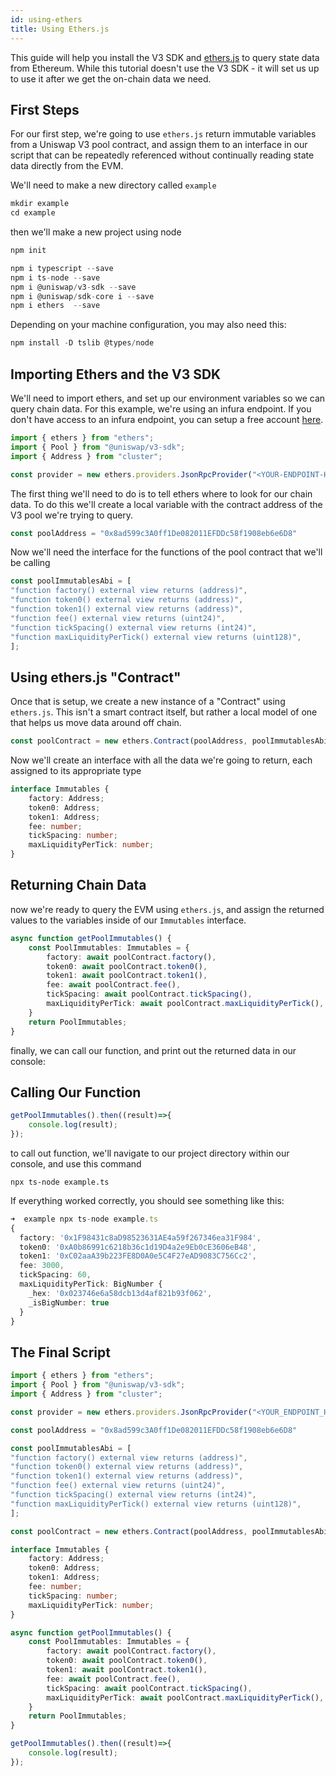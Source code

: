 ```yaml
---
id: using-ethers
title: Using Ethers.js
---
```


This guide will help you install the V3 SDK and [ethers.js](https://docs.ethers.io/v5/) to query state data from Ethereum. While this tutorial doesn't use the V3 SDK - it will set us up to use it after we get the on-chain data we need.

## First Steps 

For our first step, we're going to use `ethers.js` return immutable variables from a Uniswap V3 pool contract, and assign them to an interface in our script that can be repeatedly referenced without continually reading state data directly from the EVM. 

We'll need to make a new directory called `example`
```typescript
mkdir example 
cd example
```

then we'll make a new project using node

```typescript
npm init
```

```typescript
npm i typescript --save
npm i ts-node --save
npm i @uniswap/v3-sdk --save
npm i @uniswap/sdk-core i --save
npm i ethers  --save
```
Depending on your machine configuration, you may also need this: 

```typescript
npm install -D tslib @types/node
```

## Importing Ethers and the V3 SDK

We'll need to import ethers, and set up our environment variables so we can query chain data. For this example, we're using an infura endpoint. If you don't have access to an infura endpoint, you can setup a free account [here](https://infura.io/).

```typescript
import { ethers } from "ethers";
import { Pool } from "@uniswap/v3-sdk";
import { Address } from "cluster";

const provider = new ethers.providers.JsonRpcProvider("<YOUR-ENDPOINT-HERE>")
```

The first thing we'll need to do is to tell ethers where to look for our chain data. To do this we'll create a local variable with the contract address of the V3 pool we're trying to query. 

```typescript
const poolAddress = "0x8ad599c3A0ff1De082011EFDDc58f1908eb6e6D8"
```

Now we'll need the interface for the functions of the pool contract that we'll be calling
```typescript
const poolImmutablesAbi = [
"function factory() external view returns (address)",
"function token0() external view returns (address)",
"function token1() external view returns (address)",
"function fee() external view returns (uint24)",
"function tickSpacing() external view returns (int24)",
"function maxLiquidityPerTick() external view returns (uint128)",
];
```

## Using ethers.js "Contract"

Once that is setup, we create a new instance of a "Contract" using `ethers.js`. This isn't a smart contract itself, but rather a local model of one that helps us move data around off chain.

```typescript
const poolContract = new ethers.Contract(poolAddress, poolImmutablesAbi, provider)
```

Now we'll create an interface with all the data we're going to return, each assigned to its appropriate type

```typescript
interface Immutables {
    factory: Address;
    token0: Address;
    token1: Address;
    fee: number;
    tickSpacing: number;
    maxLiquidityPerTick: number;
}
```

## Returning Chain Data

now we're ready to query the EVM using `ethers.js`, and assign the returned values to the variables inside of our `Immutables` interface.

```typescript
async function getPoolImmutables() {
    const PoolImmutables: Immutables = {
        factory: await poolContract.factory(),
        token0: await poolContract.token0(),
        token1: await poolContract.token1(),
        fee: await poolContract.fee(),
        tickSpacing: await poolContract.tickSpacing(),
        maxLiquidityPerTick: await poolContract.maxLiquidityPerTick(),
    }
    return PoolImmutables;
}
```
finally, we can call our function, and print out the returned data in our console:

## Calling Our Function

```typescript
getPoolImmutables().then((result)=>{
    console.log(result);
});
```

to call out function, we'll navigate to our project directory within our console, and use this command

```
npx ts-node example.ts
```

If everything worked correctly, you should see something like this:

```typescript
➜  example npx ts-node example.ts
{
  factory: '0x1F98431c8aD98523631AE4a59f267346ea31F984',
  token0: '0xA0b86991c6218b36c1d19D4a2e9Eb0cE3606eB48',
  token1: '0xC02aaA39b223FE8D0A0e5C4F27eAD9083C756Cc2',
  fee: 3000,
  tickSpacing: 60,
  maxLiquidityPerTick: BigNumber {
    _hex: '0x023746e6a58dcb13d4af821b93f062',
    _isBigNumber: true
  }
}
```

## The Final Script

```typescript
import { ethers } from "ethers";
import { Pool } from "@uniswap/v3-sdk";
import { Address } from "cluster";

const provider = new ethers.providers.JsonRpcProvider("<YOUR_ENDPOINT_HERE>")

const poolAddress = "0x8ad599c3A0ff1De082011EFDDc58f1908eb6e6D8"

const poolImmutablesAbi = [
"function factory() external view returns (address)",
"function token0() external view returns (address)",
"function token1() external view returns (address)",
"function fee() external view returns (uint24)",
"function tickSpacing() external view returns (int24)",
"function maxLiquidityPerTick() external view returns (uint128)",
];

const poolContract = new ethers.Contract(poolAddress, poolImmutablesAbi, provider)

interface Immutables {
    factory: Address;
    token0: Address;
    token1: Address;
    fee: number;
    tickSpacing: number;
    maxLiquidityPerTick: number;
}

async function getPoolImmutables() {
    const PoolImmutables: Immutables = {
        factory: await poolContract.factory(),
        token0: await poolContract.token0(),
        token1: await poolContract.token1(),
        fee: await poolContract.fee(),
        tickSpacing: await poolContract.tickSpacing(),
        maxLiquidityPerTick: await poolContract.maxLiquidityPerTick(),
    }
    return PoolImmutables;
}

getPoolImmutables().then((result)=>{
    console.log(result);
});
```